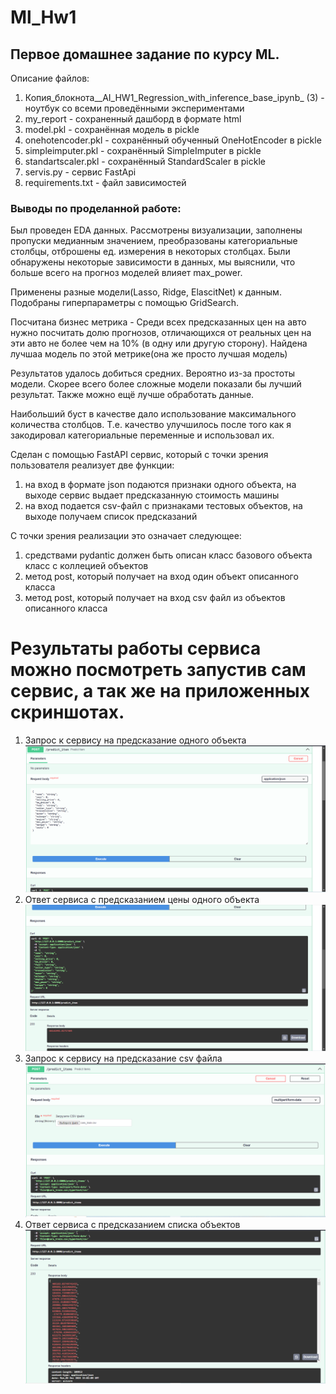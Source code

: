 # Ml_Hw1

## Первое домашнее задание по курсу ML.
Описание файлов:
1. Копия_блокнота__AI_HW1_Regression_with_inference_base_ipynb_ (3) - ноутбук со всеми проведёнными экспериментами
2. my_report - сохраненный дашборд в формате html
3. model.pkl - сохранённая модель в pickle
4. onehotencoder.pkl - сохранённый обученный OneHotEncoder в pickle
5. simpleimputer.pkl - сохранённый SimpleImputer в pickle
6. standartscaler.pkl - сохранённый StandardScaler в pickle
7. servis.py - сервис FastApi
8. requirements.txt - файл зависимостей

### Выводы по проделанной работе:
Был проведен EDA данных. Рассмотрены визуализации, заполнены пропуски медианным значением, преобразованы категориальные столбцы, отброшены ед. измерения в некоторых столбцах. Были обнаружены некоторые зависимости в данных, мы выяснили, что больше всего на прогноз моделей влияет max_power.

Применены разные модели(Lasso, Ridge, ElascitNet) к данным. Подобраны гиперпараметры с помощью GridSearch.

Посчитана бизнес метрика - Среди всех предсказанных цен на авто нужно посчитать долю прогнозов, отличающихся от реальных цен на эти авто не более чем на 10% (в одну или другую сторону). Найдена лучшаа модель по этой метрике(она же просто лучшая модель)

Результатов удалось добиться средних. Вероятно из-за простоты модели. Скорее всего более сложные модели показали бы лучший результат. Также можно ещё лучше обработать данные.

Наибольший буст в качестве дало использование максимального количества столбцов. Т.е. качество улучшилось после того как я закодировал категориальные переменные и использовал их.

Cделан с помощью FastAPI сервис, который с точки зрения пользователя реализует две функции:
1. на вход в формате json подаются признаки одного объекта, на выходе сервис выдает предсказанную стоимость машины
2. на вход подается csv-файл с признаками тестовых объектов, на выходе получаем список предсказаний

С точки зрения реализации это означает следующее:
1. средствами pydantic должен быть описан класс базового объекта
    класс с коллецией объектов
2. метод post, который получает на вход один объект описанного класса
3. метод post, который получает на вход csv файл из объектов описанного класса

# Результаты работы сервиса можно посмотреть запустив сам сервис, а так же на приложенных скриншотах.
1. Запрос к сервису на предсказание одного объекта
![Запрос к сервису на предсказание одного объекта](скриншоты/2024-12-01_16-29-58.png)
1. Ответ сервиса с предсказанием цены одного объекта
![Ответ сервиса с предсказанием цены одного объекта](скриншоты/2024-12-01_16-30-18.png)
3. Запрос к сервису на предсказание csv файла
![Запрос к сервису на предсказание csv файла](скриншоты/2024-12-02_18-03-06.png)
4. Ответ сервиса с предсказанием списка объектов
![Ответ сервиса с предсказанием списка объектов ](скриншоты/2024-12-02_18-03-25.png)
